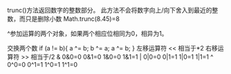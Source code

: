 trunc()方法返回数字的整数部分。
此方法不会将数字向上/向下舍入到最近的整数，而只是删除小数
Math.trunc(8.45)=8

^参加运算的两个对象，如果两个相应位相同为0，相异为1。

交换两个数
  if (a != b){
        a ^= b;
        b ^= a;
        a ^= b;
    }
    左移运算符 << 相当于*2
    右移运算符 >> 相当于/2
    &  0&0=0  0&1=0  1&0=0  1&1=1
    |  0|0=0  0|1=1  1|0=1  1|1=1
    ^  0^0=0  0^1=1  1^0=1  1^1=0